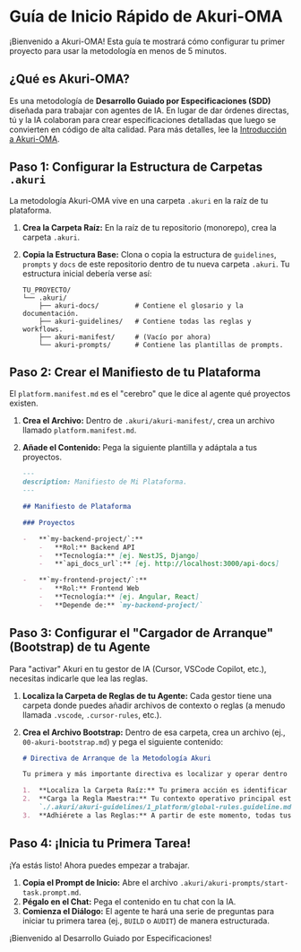 # Guía de Inicio Rápido de Akuri-OMA

¡Bienvenido a Akuri-OMA! Esta guía te mostrará cómo configurar tu primer proyecto para usar la metodología en menos de 5 minutos.

## ¿Qué es Akuri-OMA?

Es una metodología de **Desarrollo Guiado por Especificaciones (SDD)** diseñada para trabajar con agentes de IA. En lugar de dar órdenes directas, tú y la IA colaboran para crear especificaciones detalladas que luego se convierten en código de alta calidad. Para más detalles, lee la [Introducción a Akuri-OMA](./docs/es/00_Introduccion_a_Akuri_OMA.md).

## Paso 1: Configurar la Estructura de Carpetas `.akuri`

La metodología Akuri-OMA vive en una carpeta `.akuri` en la raíz de tu plataforma.

1.  **Crea la Carpeta Raíz:** En la raíz de tu repositorio (monorepo), crea la carpeta `.akuri`.

2.  **Copia la Estructura Base:** Clona o copia la estructura de `guidelines`, `prompts` y `docs` de este repositorio dentro de tu nueva carpeta `.akuri`. Tu estructura inicial debería verse así:

    ```
    TU_PROYECTO/
    └── .akuri/
        ├── akuri-docs/         # Contiene el glosario y la documentación.
        ├── akuri-guidelines/   # Contiene todas las reglas y workflows.
        ├── akuri-manifest/     # (Vacío por ahora)
        └── akuri-prompts/      # Contiene las plantillas de prompts.
    ```

## Paso 2: Crear el Manifiesto de tu Plataforma

El `platform.manifest.md` es el "cerebro" que le dice al agente qué proyectos existen.

1.  **Crea el Archivo:** Dentro de `.akuri/akuri-manifest/`, crea un archivo llamado `platform.manifest.md`.

2.  **Añade el Contenido:** Pega la siguiente plantilla y adáptala a tus proyectos.

    ```markdown
    ---
    description: Manifiesto de Mi Plataforma.
    ---

    ## Manifiesto de Plataforma

    ### Proyectos

    -   **`my-backend-project/`:**
        -   **Rol:** Backend API
        -   **Tecnología:** [ej. NestJS, Django]
        -   **`api_docs_url`:** [ej. http://localhost:3000/api-docs]

    -   **`my-frontend-project/`:**
        -   **Rol:** Frontend Web
        -   **Tecnología:** [ej. Angular, React]
        -   **Depende de:** `my-backend-project/`
    ```

## Paso 3: Configurar el "Cargador de Arranque" (Bootstrap) de tu Agente

Para "activar" Akuri en tu gestor de IA (Cursor, VSCode Copilot, etc.), necesitas indicarle que lea las reglas.

1.  **Localiza la Carpeta de Reglas de tu Agente:** Cada gestor tiene una carpeta donde puedes añadir archivos de contexto o reglas (a menudo llamada `.vscode`, `.cursor-rules`, etc.).

2.  **Crea el Archivo Bootstrap:** Dentro de esa carpeta, crea un archivo (ej., `00-akuri-bootstrap.md`) y pega el siguiente contenido:

    ```markdown
    # Directiva de Arranque de la Metodología Akuri

    Tu primera y más importante directiva es localizar y operar dentro del ecosistema de la Metodología Akuri.

    1.  **Localiza la Carpeta Raíz:** Tu primera acción es identificar la carpeta raíz que contiene la subcarpeta `.akuri/`.
    2.  **Carga la Regla Maestra:** Tu contexto operativo principal está definido por el documento:
        `./.akuri/akuri-guidelines/1_platform/global-rules.guideline.md`
    3.  **Adhiérete a las Reglas:** A partir de este momento, todas tus acciones deben regirse por las reglas y flujos de trabajo de Akuri-OMA.
    ```

## Paso 4: ¡Inicia tu Primera Tarea!

¡Ya estás listo! Ahora puedes empezar a trabajar.

1.  **Copia el Prompt de Inicio:** Abre el archivo `.akuri/akuri-prompts/start-task.prompt.md`.
2.  **Pégalo en el Chat:** Pega el contenido en tu chat con la IA.
3.  **Comienza el Diálogo:** El agente te hará una serie de preguntas para iniciar tu primera tarea (ej., `BUILD` o `AUDIT`) de manera estructurada.

¡Bienvenido al Desarrollo Guiado por Especificaciones!